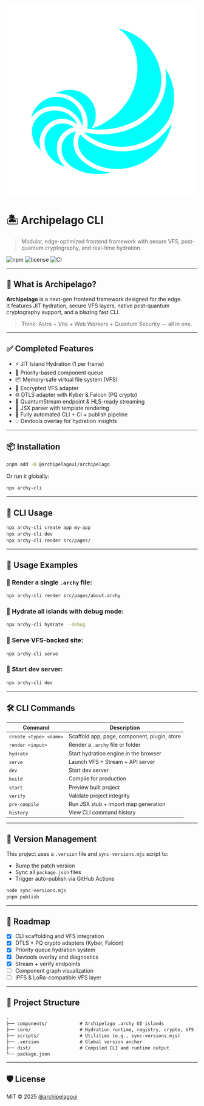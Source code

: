 ![Archipelago Logo](main/logo.svg)


# 🏝 Archipelago CLI


> Modular, edge-optimized frontend framework with secure VFS, post-quantum cryptography, and real-time hydration.

![npm](https://img.shields.io/npm/v/@archipelagoui/archipelago)
![license](https://img.shields.io/npm/l/@archipelagoui/archipelago)
![CI](https://github.com/hydradevorg/archipelagoui/actions/workflows/ci-publish.yml/badge.svg)

---

## 🚀 What is Archipelago?

**Archipelago** is a next-gen frontend framework designed for the edge.  
It features JIT hydration, secure VFS layers, native post-quantum cryptography support, and a blazing fast CLI.

> Think: Astro + Vite + Web Workers + Quantum Security — all in one.

---

## ✅ Completed Features

- ⚡ JIT Island Hydration (1 per frame)
- 🧠 Priority-based component queue
- 📦 Memory-safe virtual file system (VFS)
- 🔐 Encrypted VFS adapter
- 🌐 DTLS adapter with Kyber & Falcon (PQ crypto)
- 🧬 QuantumStream endpoint & HLS-ready streaming
- 🧩 JSX parser with template rendering
- 🧪 Fully automated CLI + CI + publish pipeline
- 💡 Devtools overlay for hydration insights

---

## 📦 Installation

```bash
pnpm add -D @archipelagoui/archipelago
```

Or run it globally:
```bash
npx archy-cli
```

---

## 🧩 CLI Usage

```bash
npx archy-cli create app my-app
npx archy-cli dev
npx archy-cli render src/pages/
```

---

## 🧪 Usage Examples

### 🔹 Render a single `.archy` file:
```bash
npx archy-cli render src/pages/about.archy
```

### 🔹 Hydrate all islands with debug mode:
```bash
npx archy-cli hydrate --debug
```

### 🔹 Serve VFS-backed site:
```bash
npx archy-cli serve
```

### 🔹 Start dev server:
```bash
npx archy-cli dev
```

---

## 🛠 CLI Commands

| Command                       | Description                                    |
|------------------------------|------------------------------------------------|
| `create <type> <name>`       | Scaffold app, page, component, plugin, store  |
| `render <input>`             | Render a `.archy` file or folder               |
| `hydrate`                    | Start hydration engine in the browser          |
| `serve`                      | Launch VFS + Stream + API server               |
| `dev`                        | Start dev server                               |
| `build`                      | Compile for production                         |
| `start`                      | Preview built project                          |
| `verify`                     | Validate project integrity                     |
| `pre-compile`                | Run JSX stub + import map generation           |
| `history`                    | View CLI command history                       |

---

## 🔄 Version Management

This project uses a `.version` file and `sync-versions.mjs` script to:

- Bump the patch version
- Sync all `package.json` files
- Trigger auto-publish via GitHub Actions

```bash
node sync-versions.mjs
pnpm publish
```

---

## 🧪 Roadmap

- [x] CLI scaffolding and VFS integration
- [x] DTLS + PQ crypto adapters (Kyber, Falcon)
- [x] Priority queue hydration system
- [x] Devtools overlay and diagnostics
- [x] Stream + verify endpoints
- [ ] Component graph visualization
- [ ] IPFS & LoRa-compatible VFS layer

---

## 📁 Project Structure

```
.
├── components/            # Archipelago .archy UI islands
├── core/                  # Hydration runtime, registry, crypto, VFS
├── scripts/               # Utilities (e.g., sync-versions.mjs)
├── .version               # Global version anchor
├── dist/                  # Compiled CLI and runtime output
└── package.json
```

---

## 🛡 License

MIT © 2025 [@archipelagoui](https://npmjs.com/org/archipelagoui)

